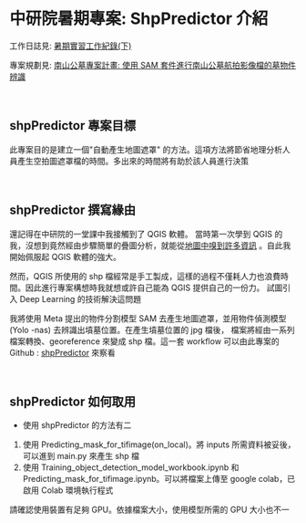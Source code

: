 # 中研院暑期專案: ShpPredictor 介紹

工作日誌見: [暑期實習工作紀錄(下)](https://hackmd.io/@edy5wylvRnustuodZbspjw/HkT-7Kqjh)

專案規劃見: [南山公墓專案計畫: 使用 SAM 套件進行南山公墓航拍影像檔的墓物件辨識](https://hackmd.io/@edy5wylvRnustuodZbspjw/r1YvSNPo3)

&emsp;
## shpPredictor 專案目標
此專案目的是建立一個"自動產生地圖遮罩" 的方法。這項方法將節省地理分析人員產生空拍圖遮罩檔的時間。多出來的時間將有助於該人員進行決策

&emsp;
## shpPredictor 撰寫緣由
還記得在中研院的一堂課中我接觸到了 QGIS 軟體。
當時第一次學到 QGIS 的我，沒想到竟然經由步驟簡單的疊圖分析，就能從[地圖中嗅到許多資訊](https://hackmd.io/@edy5wylvRnustuodZbspjw/HycpQLK5n)
。自此我開始佩服起 QGIS 軟體的強大。

然而，QGIS 所使用的 shp 檔經常是手工製成，這樣的過程不僅耗人力也浪費時間。因此進行專案構想時我就想或許自己能為 QGIS 提供自己的一份力。
試圖引入 Deep Learning 的技術解決這問題

我將使用 Meta 提出的物件分割模型 SAM 去產生地圖遮罩，並用物件偵測模型 (Yolo -nas) 去辨識出墳墓位置。在產生墳墓位置的 jpg 檔後，
檔案將經由一系列檔案轉換、georeference 來變成 shp 檔。這一套 workflow 可以由此專案的 Github : [shpPredictor](https://github.com/jimmy93029/shpPredictor/tree/main) 來察看

&emsp;
## shpPredictor 如何取用
* 使用 shpPredictor 的方法有二
1. 使用 Predicting_mask_for_tifimage(on_local)。將 inputs 所需資料被妥後，可以進到 main.py 來產生 shp 檔
2. 使用 Training_object_detection_model_workbook.ipynb 和 Predicting_mask_for_tifimage.ipynb。可以將檔案上傳至 
google colab，已啟用 Colab 環境執行程式

請確認使用裝置有足夠 GPU。依據檔案大小，使用模型所需的 GPU 大小也不一 